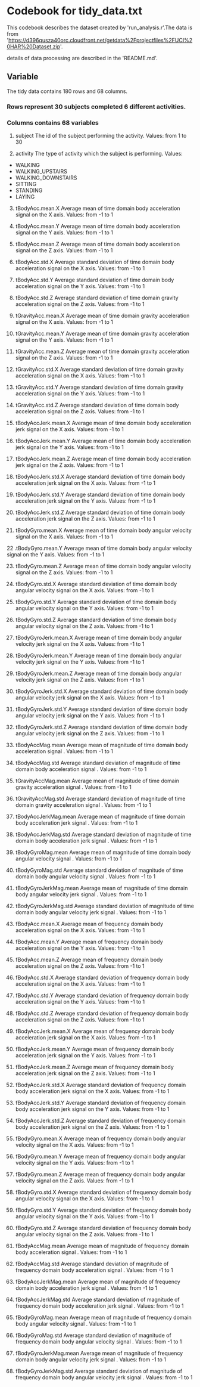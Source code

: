 # Codebook for tidy_data.txt

This codebook describes the dataset created by 'run_analysis.r'.The data is from 'https://d396qusza40orc.cloudfront.net/getdata%2Fprojectfiles%2FUCI%20HAR%20Dataset.zip'.

details of data processing are described in the 'README.md'.

## Variable

The tidy data contains 180 rows and 68 columns.

### Rows represent 30 subjects completed 6 different activities.

### Columns contains 68 variables

1. subject The id of the subject performing the activity. Values: from 1 to 30

2. activity The type of activity which the subject is performing. Values:

- WALKING
- WALKING_UPSTAIRS
- WALKING_DOWNSTAIRS
- SITTING
- STANDING
- LAYING

3. tBodyAcc.mean.X Average mean of time domain body acceleration signal on the X axis. Values: from -1 to 1

4. tBodyAcc.mean.Y Average mean of time domain body acceleration signal on the Y axis. Values: from -1 to 1

5. tBodyAcc.mean.Z Average mean of time domain body acceleration signal on the Z axis. Values: from -1 to 1

6. tBodyAcc.std.X Average standard deviation of time domain body acceleration signal on the X axis. Values: from -1 to 1

7. tBodyAcc.std.Y Average standard deviation of time domain body acceleration signal on the Y axis. Values: from -1 to 1

8. tBodyAcc.std.Z Average standard deviation of time domain gravity acceleration signal on the Z axis. Values: from -1 to 1

9. tGravityAcc.mean.X Average mean of time domain gravity acceleration signal on the X axis. Values: from -1 to 1

10. tGravityAcc.mean.Y Average mean of time domain gravity acceleration signal on the Y axis. Values: from -1 to 1

11. tGravityAcc.mean.Z Average mean of time domain gravity acceleration signal on the Z axis. Values: from -1 to 1

12. tGravityAcc.std.X Average standard deviation of time domain gravity acceleration signal on the X axis. Values: from -1 to 1

13. tGravityAcc.std.Y Average standard deviation of time domain gravity acceleration signal on the Y axis. Values: from -1 to 1

14. tGravityAcc.std.Z Average standard deviation of time domain body acceleration signal on the Z axis. Values: from -1 to 1

15. tBodyAccJerk.mean.X Average mean of time domain body acceleration jerk signal on the X axis. Values: from -1 to 1

16. tBodyAccJerk.mean.Y Average mean of time domain body acceleration jerk signal on the Y axis. Values: from -1 to 1

17. tBodyAccJerk.mean.Z Average mean of time domain body acceleration jerk signal on the Z axis. Values: from -1 to 1

18. tBodyAccJerk.std.X Average standard deviation of time domain body acceleration jerk signal on the X axis. Values: from -1 to 1

19. tBodyAccJerk.std.Y Average standard deviation of time domain body acceleration jerk signal on the Y axis. Values: from -1 to 1

20. tBodyAccJerk.std.Z Average standard deviation of time domain body acceleration jerk signal on the Z axis. Values: from -1 to 1

21. tBodyGyro.mean.X Average mean of time domain body angular velocity signal on the X axis. Values: from -1 to 1

22 .tBodyGyro.mean.Y Average mean of time domain body angular velocity signal on the Y axis. Values: from -1 to 1

23. tBodyGyro.mean.Z Average mean of time domain body angular velocity signal on the Z axis. Values: from -1 to 1

24. tBodyGyro.std.X Average standard deviation of time domain body angular velocity signal on the X axis. Values: from -1 to 1

25. tBodyGyro.std.Y Average standard deviation of time domain body angular velocity signal on the Y axis. Values: from -1 to 1

26. tBodyGyro.std.Z Average standard deviation of time domain body angular velocity signal on the Z axis. Values: from -1 to 1

27. tBodyGyroJerk.mean.X Average mean of time domain body angular velocity jerk signal on the X axis. Values: from -1 to 1

28. tBodyGyroJerk.mean.Y Average mean of time domain body angular velocity jerk signal on the Y axis. Values: from -1 to 1

29. tBodyGyroJerk.mean.Z Average mean of time domain body angular velocity jerk signal on the Z axis. Values: from -1 to 1

30. tBodyGyroJerk.std.X Average standard deviation of time domain body angular velocity jerk signal on the X axis. Values: from -1 to 1

31. tBodyGyroJerk.std.Y Average standard deviation of time domain body angular velocity jerk signal on the Y axis. Values: from -1 to 1

32. tBodyGyroJerk.std.Z Average standard deviation of time domain body angular velocity jerk signal on the Z axis. Values: from -1 to 1

33. tBodyAccMag.mean Average mean of magnitude of time domain body acceleration signal . Values: from -1 to 1

34. tBodyAccMag.std Average standard deviation of magnitude of time domain body acceleration signal . Values: from -1 to 1

35. tGravityAccMag.mean Average mean of magnitude of time domain gravity acceleration signal . Values: from -1 to 1

36. tGravityAccMag.std Average standard deviation of magnitude of time domain gravity acceleration signal . Values: from -1 to 1

37. tBodyAccJerkMag.mean Average mean of magnitude of time domain body acceleration jerk signal . Values: from -1 to 1

38. tBodyAccJerkMag.std Average standard deviation of magnitude of time domain body acceleration jerk signal . Values: from -1 to 1

39. tBodyGyroMag.mean Average mean of magnitude of time domain body angular velocity signal . Values: from -1 to 1

40. tBodyGyroMag.std Average standard deviation of magnitude of time domain body angular velocity signal . Values: from -1 to 1

41. tBodyGyroJerkMag.mean Average mean of magnitude of time domain body angular velocity jerk signal . Values: from -1 to 1

42. tBodyGyroJerkMag.std Average standard deviation of magnitude of time domain body angular velocity jerk signal . Values: from -1 to 1

43. fBodyAcc.mean.X Average mean of frequency domain body acceleration signal on the X axis. Values: from -1 to 1

44. fBodyAcc.mean.Y Average mean of frequency domain body acceleration signal on the Y axis. Values: from -1 to 1

45. fBodyAcc.mean.Z Average mean of frequency domain body acceleration signal on the Z axis. Values: from -1 to 1

46. fBodyAcc.std.X Average standard deviation of frequency domain body acceleration signal on the X axis. Values: from -1 to 1

47. fBodyAcc.std.Y Average standard deviation of frequency domain body acceleration signal on the Y axis. Values: from -1 to 1

48. fBodyAcc.std.Z Average standard deviation of frequency domain body acceleration signal on the Z axis. Values: from -1 to 1

49. fBodyAccJerk.mean.X Average mean of frequency domain body acceleration jerk signal on the X axis. Values: from -1 to 1

50. fBodyAccJerk.mean.Y Average mean of frequency domain body acceleration jerk signal on the Y axis. Values: from -1 to 1

51. fBodyAccJerk.mean.Z Average mean of frequency domain body acceleration jerk signal on the Z axis. Values: from -1 to 1

52. fBodyAccJerk.std.X Average standard deviation of frequency domain body acceleration jerk signal on the X axis. Values: from -1 to 1

53. fBodyAccJerk.std.Y Average standard deviation of frequency domain body acceleration jerk signal on the Y axis. Values: from -1 to 1

54. fBodyAccJerk.std.Z Average standard deviation of frequency domain body acceleration jerk signal on the Z axis. Values: from -1 to 1

55. fBodyGyro.mean.X Average mean of frequency domain body angular velocity signal on the X axis. Values: from -1 to 1

56. fBodyGyro.mean.Y Average mean of frequency domain body angular velocity signal on the Y axis. Values: from -1 to 1

57. fBodyGyro.mean.Z Average mean of frequency domain body angular velocity signal on the Z axis. Values: from -1 to 1

58. fBodyGyro.std.X Average standard deviation of frequency domain body angular velocity signal on the X axis. Values: from -1 to 1

59. fBodyGyro.std.Y Average standard deviation of frequency domain body angular velocity signal on the Y axis. Values: from -1 to 1

60. fBodyGyro.std.Z Average standard deviation of frequency domain body angular velocity signal on the Z axis. Values: from -1 to 1

61. fBodyAccMag.mean Average mean of magnitude of frequency domain body acceleration signal . Values: from -1 to 1

62. fBodyAccMag.std Average standard deviation of magnitude of frequency domain body acceleration signal . Values: from -1 to 1

63. fBodyAccJerkMag.mean Average mean of magnitude of frequency domain body acceleration jerk signal . Values: from -1 to 1

64. fBodyAccJerkMag.std Average standard deviation of magnitude of frequency domain body acceleration jerk signal . Values: from -1 to 1

65. fBodyGyroMag.mean Average mean of magnitude of frequency domain body angular velocity signal . Values: from -1 to 1

66. fBodyGyroMag.std Average standard deviation of magnitude of frequency domain body angular velocity signal . Values: from -1 to 1

67. fBodyGyroJerkMag.mean Average mean of magnitude of frequency domain body angular velocity jerk signal . Values: from -1 to 1

68. fBodyGyroJerkMag.std Average standard deviation of magnitude of frequency domain body angular velocity jerk signal . Values: from -1 to 1
